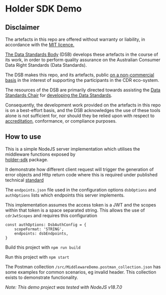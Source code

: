 # Holder SDK  Demo

## Disclaimer

The artefacts in this repo are offered without warranty or liability, in accordance with the [MIT licence.](https://github.com/ConsumerDataStandardsAustralia/java-artefacts/blob/master/LICENSE)

[The Data Standards Body](https://www.csiro.au/en/News/News-releases/2018/Data61-appointed-to-Data-Standards-Body-role)
(DSB) develops these artefacts in the course of its work, in order to perform quality assurance on the Australian Consumer Data Right Standards (Data Standards).

The DSB makes this repo, and its artefacts, public [on a non-commercial basis](https://github.com/ConsumerDataStandardsAustralia/java-artefacts/blob/master/LICENSE)
in the interest of supporting the participants in the CDR eco-system.

The resources of the DSB are primarily directed towards assisting the [Data Standards Chair](https://consumerdatastandards.gov.au/about/)
for [developing the Data Standards](https://github.com/ConsumerDataStandardsAustralia/standards).

Consequently, the development work provided on the artefacts in this repo is on a best-effort basis,
and the DSB acknowledges the use of these tools alone is not sufficient for, nor should they be relied upon
with respect to [accreditation](https://www.accc.gov.au/focus-areas/consumer-data-right-cdr-0/cdr-draft-accreditation-guidelines),
conformance, or compliance purposes.

## How to use

This is a simple NodeJS server implementation which utilises the middleware functions exposed by  
[holder-sdk](https://github.com/ConsumerDataStandardsAustralia/holder-sdk) package.

It demonstrate how different client request will trigger the generation of error objects and Http return code where this is required under published technical [standard](https://github.com/ConsumerDataStandardsAustralia/standards)

The `endpoints.json` file used in the configuration options `dsbOptions` and `authOptions` lists which endpoints this server implements.

This implementation assumes the access token is a JWT and the scopes within that token is a space separated string. This allows the use of `cdrJwtScopes` and requires this configuration 

````
const authOptions: DsbAuthConfig = {
    scopeFormat: 'STRING',
    endpoints: dsbEndpoints,
}
````

Build this project with `npm run build`

Run this project with `npm start`

The Postman collection `/src/MiddlewareDemo.postman_collection.json` has some examples for common scenarios, eg invalid header. This collection exists to demonstrate functionality.

*Note: This demo project was tested with NodeJS  v18.7.0*
